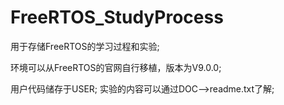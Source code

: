 # FreeRTOS_StudyProcess
用于存储FreeRTOS的学习过程和实验;

环境可以从FreeRTOS的官网自行移植，版本为V9.0.0;

用户代码储存于USER;
实验的内容可以通过DOC—>readme.txt了解;
